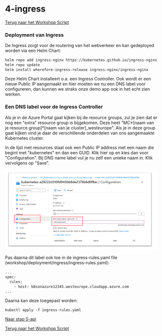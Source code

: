 # 4-ingress

[Terug naar het Workshop Script](/handson.md)

### Deployment van Ingress

De Ingress zorgt voor de routering van het webverkeer en kan gedeployed worden via een Helm Chart:

```
helm repo add ingress-nginx https://kubernetes.github.io/ingress-nginx
helm repo update
helm install wherefore-ingress-release ingress-nginx/ingress-nginx
```

Deze Helm Chart installeert o.a. een Ingress Controller. Ook wordt er een nieuw Public IP aangemaakt en hier moeten we nu een DNS label voor configureren, dan kunnen we straks onze demo app ook in het echt zien werken.

### Een DNS label voor de Ingress Controller

Als je in de Azure Portal gaat kijken bij de resource groups, zul je zien dat er nog een "extra" resource group is bijgekomen. Deze heet "MC*[naam van je resource group]*[naam van je cluster]\_westeurope". Als je in deze group gaat kijken vind je daar de verschillende onderdelen van ons aangemaakte Kubernetes cluster.

In de lijst met resources staat ook een Public IP address met een naam die begint met "kubernetes" en dan een GUID. Klik hier op en kies dan voor "Configuration". Bij DNS name label vul je nu zelf een unieke naam in. Klik vervolgens op "Save".

![](/images/dnslabel.png)

Pas daarna dit label ook toe in de ingress-rules.yaml file (workshop/deployment/ingress/ingress-rules.yaml):

```
...
spec:
  rules:
    - host: k8sonazure12345.westeurope.cloudapp.azure.com
...
```

Daarna kan deze toegepast worden:

```
kubectl apply -f ingress-rules.yaml
```

[Naar stap 5-api](/workshop/5-api.md)

[Terug naar het Workshop Script](/handson.md)
